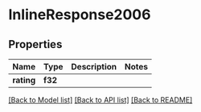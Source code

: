# InlineResponse2006

## Properties

Name | Type | Description | Notes
------------ | ------------- | ------------- | -------------
**rating** | **f32** |  | 

[[Back to Model list]](../README.md#documentation-for-models) [[Back to API list]](../README.md#documentation-for-api-endpoints) [[Back to README]](../README.md)


